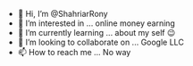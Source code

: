 - 👋 Hi, I’m @ShahriarRony
- 👀 I’m interested in ... online money earning
- 🌱 I’m currently learning ... about my self 😉
- 💞️ I’m looking to collaborate on ... Google LLC
- 📫 How to reach me ... No way

<!---
ShahriarRony/ShahriarRony is a ✨ special ✨ repository because its `README.md` (this file) appears on your GitHub profile.
You can click the Preview link to take a look at your changes.
--->
